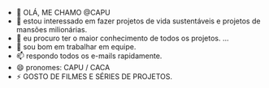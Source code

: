 - 👋 OLÁ, ME CHAMO @CAPU
- 👀 estou interessado em fazer projetos de vida sustentáveis e projetos de mansões milionárias.
- 🌱 eu procuro ter o maior conhecimento de todos os projetos. ...
- 💞️ sou bom em trabalhar em equipe.
- 📫 respondo todos os e-mails rapidamente.
- 😄 pronomes: CAPU / CACA 
- ⚡ GOSTO DE FILMES E SÉRIES DE PROJETOS.

<!---
JAILSONxZN/JAILSONxZN is a ✨ special ✨ repository because its `README.md` (this file) appears on your GitHub profile.
You can click the Preview link to take a look at your changes.
--->
